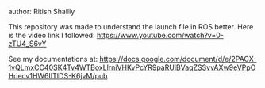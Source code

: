 

author: Ritish Shailly

This repository was made to understand the launch file in ROS better.
Here is the video link I followed:
https://www.youtube.com/watch?v=0-zTU4_S6vY

See my documentations at: https://docs.google.com/document/d/e/2PACX-1vQLmxCC40SK4Tv4WTBoxLlrniVHKvPcYR9paRUiBVaqZSSvvAXw9eVPpOHriecv1HW6IITIDS-K6jvM/pub


